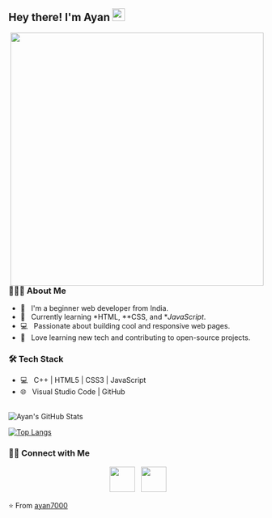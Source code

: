 <h2> Hey there! I'm Ayan <img src="https://github.com/souvikguria98/souvikguria98/blob/master/Hi.gif" width="25"></h2>
<img  align="right" src="https://media.giphy.com/media/MD0svLSDeudszrNrp0/giphy.gif" width="500"/>

<h3> 👨🏻‍💻 About Me </h3>

- 🌱 &nbsp; I'm a beginner web developer from India.  
- 🔭 &nbsp; Currently learning *HTML, **CSS, and **JavaScript*.  
- 💻 &nbsp; Passionate about building cool and responsive web pages.  
- 🚀 &nbsp; Love learning new tech and contributing to open-source projects.  

<h3>🛠 Tech Stack</h3>

- 💻 &nbsp; C++ | HTML5 | CSS3 | JavaScript  
- 🌐 &nbsp; Visual Studio Code | GitHub  

<br>

<img align="center" src="https://github-readme-stats.vercel.app/api?username=ayan7000&include_all_commits=true&count_private=true&show_icons=true&line_height=20&title_color=7A7ADB&icon_color=00FFFF&text_color=D3D3D3&bg_color=0,000000,130F40" alt="Ayan's GitHub Stats">

</br>

[![Top Langs](https://github-readme-stats.vercel.app/api/top-langs/?username=ayan7000&layout=compact&text_color=daf7dc&bg_color=151515)](https://github.com/ayan7000/github-readme-stats)

<h3> 🤝🏻 Connect with Me </h3>

<p align="center">
&nbsp; <a href="https://www.instagram.com/your_username/" target="_blank"><img src="https://img.icons8.com/plasticine/100/000000/instagram-new.png" width="50" /></a>  
&nbsp; <a href="https://www.linkedin.com/in/ayan-singh-78b341299" target="_blank"><img src="https://img.icons8.com/plasticine/100/000000/linkedin.png" width="50" /></a>
</p>

⭐ From [ayan7000](https://github.com/ayan7000)
